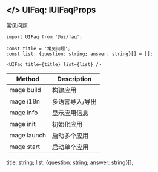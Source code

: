 ## </> UIFaq: IUIFaqProps

常见问题

```
import UIFaq from '@ui/faq';

const title = '常见问题';
const list: {question: string; answer: string}[] = [];

<UIFaq title={title} list={list} />
```

| Method      | Description     |
| ----------- | --------------- |
| mage build  | 构建应用        |
| mage i18n   | 多语言导入/导出 |
| mage info   | 显示应用信息    |
| mage init   | 初始化应用      |
| mage launch | 启动多个应用    |
| mage start  | 启动单个应用    |

title: string;
list: {question: string; answer: string}[];
